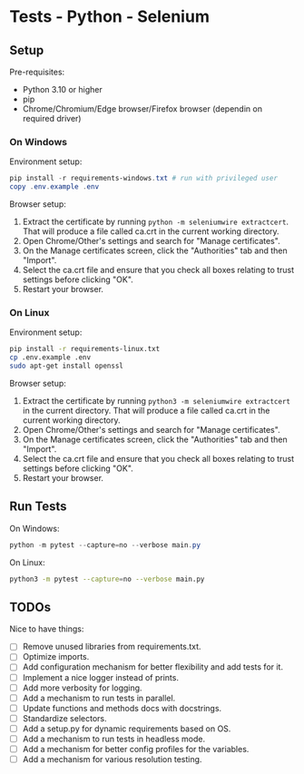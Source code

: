 # Tests - Python - Selenium

## Setup

Pre-requisites:

- Python 3.10 or higher
- pip
- Chrome/Chromium/Edge browser/Firefox browser (dependin on required driver)

### On Windows

Environment setup:

```powershell
pip install -r requirements-windows.txt # run with privileged user
copy .env.example .env
```

Browser setup:

1. Extract the certificate by running `python -m seleniumwire extractcert`. That will produce a file called ca.crt in the current working directory.
2. Open Chrome/Other's settings and search for "Manage certificates".
3. On the Manage certificates screen, click the "Authorities" tab and then "Import".
4. Select the ca.crt file and ensure that you check all boxes relating to trust settings before clicking "OK".
5. Restart your browser.

### On Linux

Environment setup:

```bash
pip install -r requirements-linux.txt
cp .env.example .env
sudo apt-get install openssl
```

Browser setup:

1. Extract the certificate by running `python3 -m seleniumwire extractcert` in the current directory. That will produce a file called ca.crt in the current working directory.
2. Open Chrome/Other's settings and search for "Manage certificates".
3. On the Manage certificates screen, click the "Authorities" tab and then "Import".
4. Select the ca.crt file and ensure that you check all boxes relating to trust settings before clicking "OK".
5. Restart your browser.

## Run Tests

On Windows:

```powershell
python -m pytest --capture=no --verbose main.py
```

On Linux:

```bash
python3 -m pytest --capture=no --verbose main.py
```

## TODOs

Nice to have things:

- [ ] Remove unused libraries from requirements.txt.
- [ ] Optimize imports.
- [ ] Add configuration mechanism for better flexibility and add tests for it.
- [ ] Implement a nice logger instead of prints.
- [ ] Add more verbosity for logging.
- [ ] Add a mechanism to run tests in parallel.
- [ ] Update functions and methods docs with docstrings.
- [ ] Standardize selectors.
- [ ] Add a setup.py for dynamic requirements based on OS.
- [ ] Add a mechanism to run tests in headless mode.
- [ ] Add a mechanism for better config profiles for the variables.
- [ ] Add a mechanism for various resolution testing.
